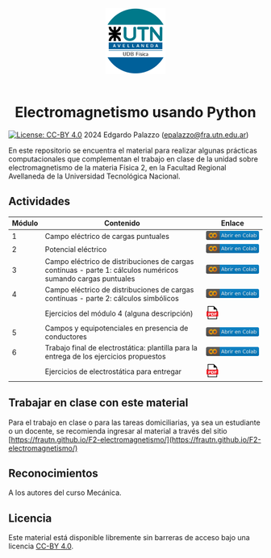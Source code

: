 <div style="text-align: center;">

<img src="docs/assets/img/logoUTN-500.svg" alt="Universidad Tecnológica Nacional - Facultad Regional Avellaneda" width="120"/>
</br>
</br>

# Electromagnetismo usando Python
</div>

<!-- [![Project Status: Active](https://www.repostatus.org/badges/latest/active.svg)](https://www.repostatus.org/#active) -->
[![License: CC-BY 4.0](https://img.shields.io/badge/License-CC--BY%204.0-lightgrey.svg)](https://creativecommons.org/licenses/by/4.0/) 2024 Edgardo Palazzo (epalazzo@fra.utn.edu.ar)
<!-- [![Github All Releases](https://img.shields.io/github/downloads/Edinburgh-Chemistry-Teaching/Data-driven-chemistry/total)]() -->
<!-- [![DOI](https://jose.theoj.org/papers/10.21105/jose.00192/status.svg)](https://doi.org/10.21105/jose.00192) -->

En este repositorio se encuentra el material para realizar algunas prácticas computacionales que complementan el trabajo en clase de la unidad sobre electromagnetismo de la materia Física 2, en la Facultad Regional Avellaneda de la Universidad Tecnológica Nacional.

## Actividades

| Módulo | Contenido                 | Enlace |
|------|---------------------------------|------|
| 1    |  Campo eléctrico de cargas puntuales | [![modulo_1](docs/assets/img/colab-badge-es.svg)](https://colab.research.google.com/github/frautn/F2/blob/main/electromagnetismo/em01_campo_electrico.ipynb) |
| 2    | Potencial eléctrico |[![modulo_2](docs/assets/img/colab-badge-es.svg)]()|
| 3    | Campo eléctrico de distribuciones de cargas contínuas - parte 1: cálculos numéricos sumando cargas puntuales |[![modulo_3](docs/assets/img/colab-badge-es.svg)](https://colab.research.google.com/github/frautn/F2/blob/main/electromagnetismo/em02_distribuciones_continuas.ipynb)|
| 4    | Campo eléctrico de distribuciones de cargas contínuas - parte 2: cálculos simbólicos |[![modulo_4](docs/assets/img/colab-badge-es.svg)](https://colab.research.google.com/github/frautn/F2/blob/main/electromagnetismo/em02_distribuciones_continuas.ipynb)|
|     | Ejercicios del módulo 4 (alguna descripción) |[<img src="docs/assets/img/Icon_pdf_file.svg" alt="pdf_icon" width="25"/>](https://colab.research.google.com/github/frautn/F2/blob/main/electromagnetismo/em02_distribuciones_continuas.ipynb)|
| 5   | Campos y equipotenciales en presencia de conductores |[![modulo_5](docs/assets/img/colab-badge-es.svg)]()|
| 6   | Trabajo final de electrostática: plantilla para la entrega de los ejercicios propuestos |[![modulo_6](docs/assets/img/colab-badge-es.svg)]()|
|     | Ejercicios de electrostática para entregar |[<img src="docs/assets/img/Icon_pdf_file.svg" alt="pdf_icon" width="25"/>]()|


## Trabajar en clase con este material

Para el trabajo en clase o para las tareas domiciliarias, ya sea un estudiante o un docente, se recomienda ingresar al material a través del sitio [https://frautn.github.io/F2-electromagnetismo/](https://frautn.github.io/F2-electromagnetismo/)



## Reconocimientos

A los autores del curso Mecánica.


<!-- ### Telling us about how you are using the resource
If you just want to tell us how you have been using the resource just send us an email or raise an issue pointing to your work.  -->

<!-- ## Reutilizando este material para otro curso

The easiest way is by cloning the material and adapting it to your needs. This can be just using some partial material or expanding on the existing material. The best way to do this is by either [cloning](https://docs.github.com/en/repositories/creating-and-managing-repositories/cloning-a-repository) the repo and building up on it, or using the current repository as a [template repository](https://docs.github.com/en/repositories/creating-and-managing-repositories/creating-a-repository-from-a-template) for your own or your organisations GitHub account, for more details see the [overview](overview.md) document.  -->

<!-- 
## Dependencies and Installation

This project uses the Python programming language, and requires Python >= 3.9.

Units will require different packages from the scientific Python ecosystem. The easiest way to install dependencies is using the Anaconda distribution, otherwise the [requirements.txt](requirements.txt) file also summarises the needed packages. 

Units are written and available as [Jupyter Notebooks](https://jupyter.org/). If you just want to get started with the Units use the links to the CoLab notebooks provided. Otherwise you can follow these steps to get your local environment setup:

1. Get your anaconda distribution setup. See [here](https://datacarpentry.org/2016-05-29-PyCon/install.html) for detailed instructions.
2. Open a terminal or anaconda promt.
2. Create an environment using the following command
	
	```
	conda create -n ddc python=3.9
	```
	
3. Activate the environment and install the required packages into it:
	
	``` 
	conda activate ddc
	conda install jupyter pandas scipy nglview==3.0.3 ipywidgets==7.6.0 pint mendeleev vpython matplotlib jupyter-server==1.23.6
	```
	
4. Now you can start your Jupyter notebooks as:
	
	```
	jupyter notebook Unit_01/Unit_01_problem_solving_I.ipynb
	``` -->


<!-- ## Reference

Paper v. 1.0.1 -->

<!-- ## Further resources

- [CCPBioSim Training Material](https://github.com/CCPBioSim)
- [A computational chemistry Python book developped at Bath University](https://pythoninchemistry.org/ch40208/introduction/about_this_book.html)
- [MolSSi training Material](http://education.molssi.org)
- [Software Carpentries introduction to Python and Data](https://software-carpentry.org/lessons/) -->


## Licencia

Este material está disponible libremente sin barreras de acceso bajo una licencia [CC-BY 4.0](https://creativecommons.org/licenses/by/4.0/).
